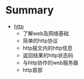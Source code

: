 # Summary

* [http](http/http.md)
   * 了解web及网络基础
   * 简单的http协议
   * http报文内的http信息
   * 返回结果的http状态码
   * 与http协作的web服务器
   * http首部

